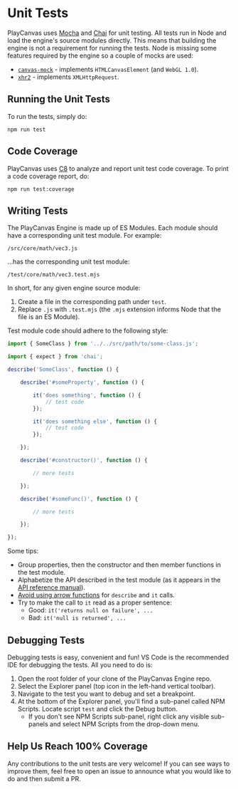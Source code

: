 # Unit Tests

PlayCanvas uses [Mocha](https://mochajs.org/) and [Chai](https://www.chaijs.com/) for unit testing. All tests run in Node and load the engine's source modules directly. This means that building the engine is not a requirement for running the tests. Node is missing some features required by the engine so a couple of mocks are used:

* [`canvas-mock`](https://github.com/playcanvas/canvas-mock) - implements `HTMLCanvasElement` (and `WebGL 1.0`).
* [`xhr2`](https://github.com/pwnall/node-xhr2) - implements `XMLHttpRequest`.

## Running the Unit Tests

To run the tests, simply do:

```
npm run test
```

## Code Coverage

PlayCanvas uses [C8](https://github.com/bcoe/c8) to analyze and report unit test code coverage. To print a code coverage report, do:

```
npm run test:coverage
```

## Writing Tests

The PlayCanvas Engine is made up of ES Modules. Each module should have a corresponding unit test module. For example:

```
/src/core/math/vec3.js
```

...has the corresponding unit test module:

```
/test/core/math/vec3.test.mjs
```

In short, for any given engine source module:

1. Create a file in the corresponding path under `test`.
2. Replace `.js` with `.test.mjs` (the `.mjs` extension informs Node that the file is an ES Module).

Test module code should adhere to the following style:

```javascript
import { SomeClass } from '../../src/path/to/some-class.js';

import { expect } from 'chai';

describe('SomeClass', function () {

    describe('#someProperty', function () {

        it('does something', function () {
            // test code
        });

        it('does something else', function () {
            // test code
        });

    });

    describe('#constructor()', function () {

        // more tests

    });

    describe('#someFunc()', function () {

        // more tests

    });

});
```

Some tips:

* Group properties, then the constructor and then member functions in the test module.
* Alphabetize the API described in the test module (as it appears in the [API reference manual](https://developer.playcanvas.com/api/)).
* [Avoid using arrow functions](https://mochajs.org/#arrow-functions) for `describe` and `it` calls.
* Try to make the call to `it` read as a proper sentence:
  * Good: `it('returns null on failure', ...`
  * Bad: `it('null is returned', ...`

## Debugging Tests

Debugging tests is easy, convenient and fun! VS Code is the recommended IDE for debugging the tests. All you need to do is:

1. Open the root folder of your clone of the PlayCanvas Engine repo.
2. Select the Explorer panel (top icon in the left-hand vertical toolbar).
3. Navigate to the test you want to debug and set a breakpoint.
4. At the bottom of the Explorer panel, you'll find a sub-panel called NPM Scripts. Locate script `test` and click the Debug button.
   * If you don't see NPM Scripts sub-panel, right click any visible sub-panels and select NPM Scripts from the drop-down menu.

## Help Us Reach 100% Coverage

Any contributions to the unit tests are very welcome! If you can see ways to improve them, feel free to open an issue to announce what you would like to do and then submit a PR.
